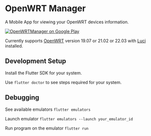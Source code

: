 # OpenWRT Manager

A Mobile App for viewing your OpenWRT devices information.

[![OpenWRTManager on Google Play](https://lh3.googleusercontent.com/cjsqrWQKJQp9RFO7-hJ9AfpKzbUb_Y84vXfjlP0iRHBvladwAfXih984olktDhPnFqyZ0nu9A5jvFwOEQPXzv7hr3ce3QVsLN8kQ2Ao=s0)](https://play.google.com/store/apps/details?id=com.hg.openwrtmanager)

Currently supports [OpenWRT](https://openwrt.org/) version 19.07 or 21.02 or 22.03 with [Luci](https://openwrt.org/packages/pkgdata/luci) installed.

## Development Setup
Install the Flutter SDK for your system.

Use `flutter doctor` to see steps required for your system.

## Debugging
See available emulators
`flutter emulators`

Launch emulator
`flutter emulators --launch your_emulator_id`

Run program on the emulator
`flutter run` 
